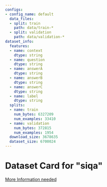 ```yaml
---
configs:
- config_name: default
  data_files:
  - split: train
    path: data/train-*
  - split: validation
    path: data/validation-*
dataset_info:
  features:
  - name: context
    dtype: string
  - name: question
    dtype: string
  - name: answerA
    dtype: string
  - name: answerB
    dtype: string
  - name: answerC
    dtype: string
  - name: label
    dtype: string
  splits:
  - name: train
    num_bytes: 6327209
    num_examples: 33410
  - name: validation
    num_bytes: 372815
    num_examples: 1954
  download_size: 3678635
  dataset_size: 6700024
---
```

# Dataset Card for "siqa"

[More Information needed](https://github.com/huggingface/datasets/blob/main/CONTRIBUTING.md#how-to-contribute-to-the-dataset-cards)